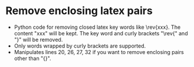 # Remove enclosing latex pairs

* Python code for removing closed latex key words like \rev{xxx}. The content "xxx" will be kept. The key word and curly brackets "\rev{" and "}" will be removed. 
* Only words wrapped by curly brackets are supported.
* Manipulates lines 20, 26, 27, 32 if you want to remove enclosing pairs other than "{}".